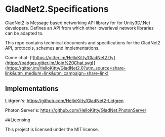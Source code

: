 # GladNet2.Specifications

GladNet2 is Message based networking API library for for Unity3D/.Net developers. Defines an API from which other lowerlevel network libraries can be adapted to.

This repo contains technical documents and specifications for the GladNet2 API, protocols, schemes and implementations.

Come chat: [![https://gitter.im/HelloKitty/GladNet2.0y](https://badges.gitter.im/Join%20Chat.svg)](https://gitter.im/HelloKitty/GladNet2.0?utm_source=share-link&utm_medium=link&utm_campaign=share-link)

## Implementations

Lidgren's: https://github.com/HelloKitty/GladNet2-Lidgren

Photon Server's: https://github.com/HelloKitty/GladNet.PhotonServer

##Licensing

This project is licensed under the MIT license.

